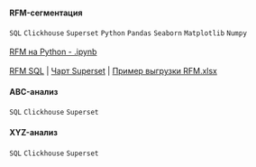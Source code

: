 #### RFM-сегментация
`SQL` `Clickhouse` `Superset` `Python` `Pandas` `Seaborn` `Matplotlib` `Numpy`
<br><br>
[RFM на Python - .ipynb]() <br><br>
[RFM SQL](https://github.com/annapavlovads/DA_portfolio/blob/main/abc_xyz_rfm/clients_rest/RFM_sql/RFM_request.sql) | 
[Чарт Superset](https://drive.google.com/file/d/19gN3bHp19ePkfJJ2K1sd7dergSzEQlQO/view?usp=drive_link) | 
[Пример выгрузки RFM.xlsx](https://github.com/annapavlovads/DA_portfolio/raw/main/abc_xyz_rfm/clients_rest/RFM_sql/sample_rfm_request.xlsx)

#### ABC-анализ
`SQL` `Clickhouse` `Superset` 

#### XYZ-анализ
`SQL` `Clickhouse` `Superset` 
